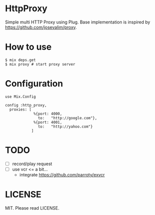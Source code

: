 # HttpProxy

Simple multi HTTP Proxy using Plug.
Base implementation is inspired by https://github.com/josevalim/proxy.

# How to use

```
$ mix deps.get
$ mix proxy # start proxy server
```

# Configuration

```
use Mix.Config

config :http_proxy,
  proxies: [
             %{port: 4000,
               to:   "http://google.com"},
             %{port: 4001,
               to:   "http://yahoo.com"}
            ]
```

# TODO
- [ ] record/play request
- [ ] use vcr <= a bit...
    - integrate https://github.com/parroty/exvcr

# LICENSE
MIT. Please read LICENSE.
